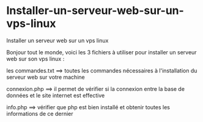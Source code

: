 # Installer-un-serveur-web-sur-un-vps-linux

Installer un serveur web sur un vps linux

Bonjour tout le monde, voici les 3 fichiers à utiliser pour installer un serveur web sur son vps linux :

les commandes.txt ==> toutes les commandes nécessaires à l'installation du serveur web sur votre machine

connexion.php ==> il permet de vérifier si la connexion entre la base de données et le site internet est effective

info.php ==> vérifier que php est bien installé et obtenir toutes les informations de ce dernier


